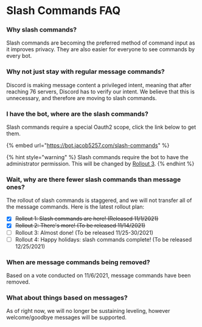 # Slash Commands FAQ

### Why slash commands?

Slash commands are becoming the preferred method of command input as it improves privacy. They are also easier for everyone to see commands by every bot.

### Why not just stay with regular message commands?

Discord is making message content a privileged intent, meaning that after reaching 76 servers, Discord has to verify our intent. We believe that this is unnecessary, and therefore are moving to slash commands.

### I have the bot, where are the slash commands?

Slash commands require a special Oauth2 scope, click the link below to get them.

{% embed url="https://bot.jacob5257.com/slash-commands" %}

{% hint style="warning" %}
Slash commands require the bot to have the administrator permission. This will be changed by [Rollout 3](slash-commands-faq.md#wait-why-are-there-fewer-slash-commands-than-message-ones).
{% endhint %}

### Wait, why are there fewer slash commands than message ones?

The rollout of slash commands is staggered, and we will not transfer all of the message commands. Here is the latest rollout plan:

* [x] ~~Rollout 1: Slash commands are here! (Released 11/1/2021)~~
* [x] ~~Rollout 2: There's more! (To be released 11/14/2021)~~
* [ ] Rollout 3: Almost done! (To be released 11/25-30/2021)
* [ ] Rollout 4: Happy holidays: slash commands complete! (To be released 12/25/2021)

### When are message commands being removed?

Based on a vote conducted on 11/6/2021, message commands have been removed.

### What about things based on messages?

As of right now, we will no longer be sustaining leveling, however welcome/goodbye messages will be supported.
